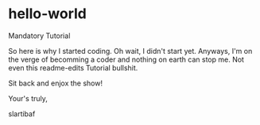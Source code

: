 # hello-world
Mandatory Tutorial

So here is why I started coding. Oh wait, I didn't start yet. Anyways, I'm on the verge of becomming a coder and nothing on earth can stop me.
Not even this readme-edits Tutorial bullshit.

Sit back and enjox the show!

Your's truly,

slartibaf
